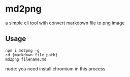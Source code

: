 # md2png
a simple cli tool with convert markdown file to png image
## Usage
```
npm i md2png -g
cd {markdown file path}
md2png filename.md
```
node: you need install chromium in this process.

